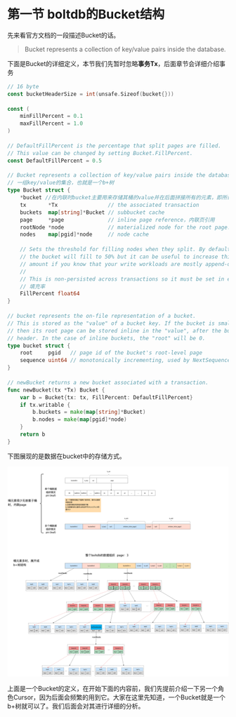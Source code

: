 # 第一节 boltdb的Bucket结构

先来看官方文档的一段描述Bucket的话。

> Bucket represents a collection of key/value pairs inside the database.

下面是Bucket的详细定义，本节我们先暂时忽略**事务Tx**，后面章节会详细介绍事务

```go
// 16 byte
const bucketHeaderSize = int(unsafe.Sizeof(bucket{}))

const (
    minFillPercent = 0.1
    maxFillPercent = 1.0
)

// DefaultFillPercent is the percentage that split pages are filled.
// This value can be changed by setting Bucket.FillPercent.
const DefaultFillPercent = 0.5

// Bucket represents a collection of key/value pairs inside the database.
// 一组key/value的集合，也就是一个b+树
type Bucket struct {
    *bucket //在内联时bucket主要用来存储其桶的value并在后面拼接所有的元素，即所谓的内联
    tx       *Tx                // the associated transaction
    buckets  map[string]*Bucket // subbucket cache
    page     *page              // inline page reference，内联页引用
    rootNode *node              // materialized node for the root page.
    nodes    map[pgid]*node     // node cache

    // Sets the threshold for filling nodes when they split. By default,
    // the bucket will fill to 50% but it can be useful to increase this
    // amount if you know that your write workloads are mostly append-only.
    //
    // This is non-persisted across transactions so it must be set in every Tx.
    // 填充率
    FillPercent float64
}

// bucket represents the on-file representation of a bucket.
// This is stored as the "value" of a bucket key. If the bucket is small enough,
// then its root page can be stored inline in the "value", after the bucket
// header. In the case of inline buckets, the "root" will be 0.
type bucket struct {
    root     pgid   // page id of the bucket's root-level page
    sequence uint64 // monotonically incrementing, used by NextSequence()
}

// newBucket returns a new bucket associated with a transaction.
func newBucket(tx *Tx) Bucket {
    var b = Bucket{tx: tx, FillPercent: DefaultFillPercent}
    if tx.writable {
        b.buckets = make(map[string]*Bucket)
        b.nodes = make(map[pgid]*node)
    }
    return b
}
```

下图展现的是数据在bucket中的存储方式。

![../imgs/bucket&#x5B58;&#x50A8;.png](../.gitbook/assets/bucket存储.png)

上面是一个Bucket的定义，在开始下面的内容前，我们先提前介绍一下另一个角色Cursor，因为后面会频繁的用到它。大家在这里先知道，一个Bucket就是一个b+树就可以了。我们后面会对其进行详细的分析。

